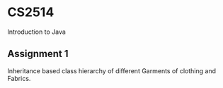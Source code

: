 # CS2514
Introduction to Java

## Assignment 1

Inheritance based class hierarchy of different Garments of clothing and Fabrics.
